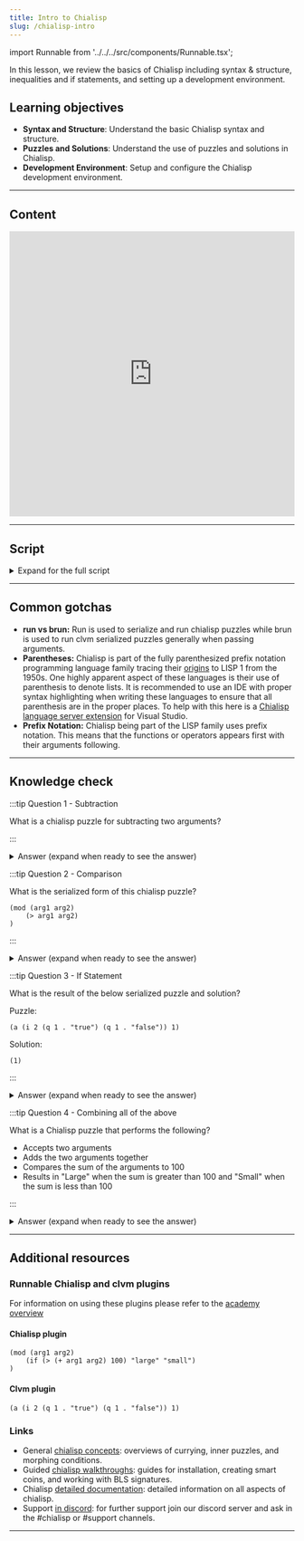 ```yaml
---
title: Intro to Chialisp
slug: /chialisp-intro
---
```


import Runnable from '../../../src/components/Runnable.tsx';

In this lesson, we review the basics of Chialisp including syntax & structure, inequalities and if statements, and setting up a development environment.

## Learning objectives

- **Syntax and Structure**: Understand the basic Chialisp syntax and structure.
- **Puzzles and Solutions**: Understand the use of puzzles and solutions in Chialisp.
- **Development Environment**: Setup and configure the Chialisp development environment.

---

## Content

<div class="videoWrapper">
<iframe width="100%" height="504" src="https://www.youtube.com/embed/W9QK4PFIIpA" frameborder="0" allowfullscreen="allowfullscreen"></iframe>
</div>

---

## Script

<details>

<summary> Expand for the full script </summary>

00:00  
We're going to go over the very basics of Chialisp we'll talk about a few things the basic syntax and structure of a Chialisp program puzzles and solutions and set up a development environment to test it all out.

00:20  
So let's get started, the first thing you'll want to do is make sure you have the correct version of python. If you type in python3-version make sure you have python 3.10. Next we're going to want to create a virtual environment so if you run the command python3 -m venv venv.

00:40  
This is going to create a virtual environment that we can activate to do our development in and to activate it we're going to type in this command bin\activate and now you can see that we are in a virtual environment.

01:00  
Next we're going to want to install the Chia Dev tools and you can do this by in running pip install Chia Dev tools and let it do its thing. So now let's just make sure we have the correct version by typing cdv --version and you can see we have version 1.1.4.

01:20  
So now we have our development environment all set up let's go over some key lisp basics. This is the basic run command it takes a list with an operator followed by two operands.

01:40  
In this example, we have the operands two and three and they'll be added together so we should get five. That's not very useful though so let's create a program that we can pass in some parameters and do the addition for us. All right in this example we have defined a module that receives two parameters arg1 arg2 and then runs the operation on those two parameters so when we run this we're going to get the compiled version of the program that we just wrote.

02:00  
This is called the puzzle the arguments will be passed into the puzzle as a solution. So how do we run this code? Well our second command is brun so if we pass this compiled puzzle through the brun command and give it a solution such as 7 and 10.

02:20  
It's going to use that solution as the parameters for the program so we should get 17. Now let's talk about inequalities and if statements. In this program I'm comparing two numbers 10 and 5, and seeing if the first is greater than the second. So in this case the result would be true and we receive a 1.

02:40  
In the opposite case it would be false and we received an empty set so if statements are going to take this structure if followed by our comparison then the result if it's true followed by the result if it's false. So let's run this program, if 1 which is true return true, else return false.

03:00  
So we expect to see true. So let's create a puzzle using comparisons and if statements. So we're going to type run and define a module that takes two arguments arg1 arg2. So we're going to define an if statement and we want to know if we add the two arguments together if they're greater than 100.

03:20  
So if greater than the addition of argument 1 and argument 2 is greater than 100 then we're going to return large if it's true and small if it's false.

03:40  
We'll close this and as you can see it's really easy to get lost in the parentheses so for future videos we'll be using a text editor which will make this a lot easier but if we run this we will receive the compiled version of our program and let's pass that puzzle into brun with our solution so run and

04:00  
we'll add 70 and 100 which is guaranteed to be over 100 so we should receive the result large and that's it. That's the basics of Chialisp; we've talked about basic operators, inequalities if statements compiling our program into puzzles, and passing in a solution.

04:20  
In future videos we'll talk about smart coins signatures and inner puzzles. Thanks for joining me and I'll catch you in the next video!

</details>

---

## Common gotchas

- **run vs brun:** Run is used to serialize and run chialisp puzzles while brun is used to run clvm serialized puzzles generally when passing arguments.
- **Parentheses:** Chialisp is part of the fully parenthesized prefix notation programming language family tracing their [origins](https://en.wikipedia.org/wiki/Lisp_(programming_language)) to LISP 1 from the 1950s. One highly apparent aspect of these languages is their use of parenthesis to denote lists. It is recommended to use an IDE with proper syntax highlighting when writing these languages to ensure that all parenthesis are in the proper places. To help with this here is a [Chialisp language server extension](https://marketplace.visualstudio.com/items?itemName=ChiaNetwork.chialisp) for Visual Studio.
- **Prefix Notation:** Chialisp being part of the LISP family uses prefix notation. This means that the functions or operators appears first with their arguments following.

---

## Knowledge check

:::tip Question 1 - Subtraction

What is a chialisp puzzle for subtracting two arguments?

:::

<details>

<summary> Answer (expand when ready to see the answer)  </summary>

```chialisp
(mod (arg1 arg2)
    (- arg1 arg2)
)
```

</details>

:::tip Question 2 - Comparison

What is the serialized form of this chialisp puzzle?

```chialisp
(mod (arg1 arg2)
    (> arg1 arg2)
)
```

:::

<details>

<summary> Answer (expand when ready to see the answer)  </summary>

```chialisp
(> 2 5)
```

</details>

:::tip Question 3 - If Statement

What is the result of the below serialized puzzle and solution?

Puzzle:

```chialisp
(a (i 2 (q 1 . "true") (q 1 . "false")) 1)
```

Solution:

```chialisp
(1)
```

:::

<details>

<summary> Answer (expand when ready to see the answer) </summary>

`"true"`

</details>

:::tip Question 4 - Combining all of the above

What is a Chialisp puzzle that performs the following?

- Accepts two arguments
- Adds the two arguments together
- Compares the sum of the arguments to 100
- Results in "Large" when the sum is greater than 100 and "Small" when the sum is less than 100

:::

<details>

<summary> Answer (expand when ready to see the answer) </summary>

```chialisp
(mod (arg1 arg2)
    (if (> (+ arg1 arg2) 100) "large" "small")
)
```

</details>

---

## Additional resources

### Runnable Chialisp and clvm plugins

For information on using these plugins please refer to the [academy overview](/academy-overview#runnable-chialisp-and-clvm-plugins)

#### Chialisp plugin

<Runnable flavor='chialisp' input='(10 99)'>

```chialisp
(mod (arg1 arg2)
    (if (> (+ arg1 arg2) 100) "large" "small")
)
```

</Runnable>

#### Clvm plugin

<Runnable flavor='clvm' input='(1)'>

```chialisp
(a (i 2 (q 1 . "true") (q 1 . "false")) 1)
```

</Runnable>

### Links

- General [chialisp concepts](https://docs.chia.net/guides/chialisp-concepts): overviews of currying, inner puzzles, and morphing conditions.
- Guided [chialisp walkthroughs](https://docs.chia.net/guides/): guides for installation, creating smart coins, and working with BLS signatures.
- Chialisp [detailed documentation](https://chialisp.com/): detailed information on all aspects of chialisp.
- Support [in discord](https://discord.gg/chia): for further support join our discord server and ask in the #chialisp or #support channels.

---
